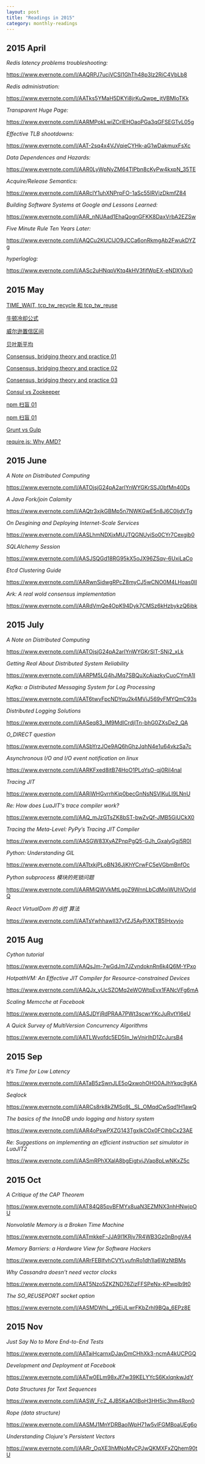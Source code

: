 ```yaml
---
layout: post
title: "Readings in 2015"
category: monthly-readings
---
```


## 2015 April

*Redis latency problems troubleshooting:*

https://www.evernote.com/l/AAQRPJ7ucjVCSI1GhTh48p3lz2RiC4VbLb8

*Redis administration:*

https://www.evernote.com/l/AATks5YMaH5DKYi8jrKuQwpe_jtVBMloTKk

*Transparent Huge Page:*

https://www.evernote.com/l/AARMPokLwiZCrIEHOaoPGa3qGFSEGTvL05g

*Effective TLB shootdowns:*

https://www.evernote.com/l/AAT-2sq4x4VJVqieCYHk-aG1wDakmuxFsXc

*Data Dependences and Hazards:*

https://www.evernote.com/l/AAR0LyWpNyZM64TlPbn8cKyPw4kxpN_35TE

*Acquire/Release Semantics:*

https://www.evernote.com/l/AARcIY1uhXNPrpFO-1aSc55lRVjzDkmfZ84

*Building Software Systems at Google and Lessons Learned:*

https://www.evernote.com/l/AAR_nNUAad1EhaQognGFKK8DaxVrbA2EZSw

*Five Minute Rule Ten Years Later:*

https://www.evernote.com/l/AAQCu2KUClJO9JCCa6onRkmgAb2FwukDYZg

*hyperloglog:*

https://www.evernote.com/l/AASc2uHNqpVKtq4kHV3fifWpEX-eNDXVkx0

## 2015 May

[TIME_WAIT, tcp_tw_recycle 和 tcp_tw_reuse](https://www.evernote.com/shard/s4/nl/337881/b9b9211d-cab5-419a-a159-845166a89a65/)

[牛顿冷却公式](https://www.evernote.com/shard/s4/nl/337881/272d4748-fe17-44f3-9df6-7953cca80956/)

[威尔逊置信区间](https://www.evernote.com/shard/s4/nl/337881/4a5cd92e-5ba2-4f4e-a6fb-691eb9a9d41f/)

[贝叶斯平均](https://www.evernote.com/shard/s4/nl/337881/7e296354-8561-4c26-b8e7-7d881087512f/)

[Consensus, bridging theory and practice 01](https://www.evernote.com/shard/s4/nl/337881/7a06e249-98ab-4ff3-9c6c-92cedae13266/)

[Consensus, bridging theory and practice 02](https://www.evernote.com/shard/s4/nl/337881/42aa043b-11aa-4e0e-b33c-3a21ebf42203/)

[Consensus, bridging theory and practice 03](https://www.evernote.com/shard/s4/nl/337881/5a2e7bed-e53d-42b7-ae93-7481dec374d1/)

[Consul vs Zookeeper](https://www.evernote.com/shard/s4/nl/337881/9434b2c7-e031-459b-a717-88cb13129098/)

[npm 扫盲 01](https://www.evernote.com/shard/s4/nl/337881/1425efbe-1901-453d-9b0e-af2843c0e8b5/)

[npm 扫盲 01](https://www.evernote.com/shard/s4/nl/337881/ca19d3ee-1b8b-442d-9d74-e6e712907f56/)

[Grunt vs Gulp](https://www.evernote.com/shard/s4/nl/337881/b9352fa8-c34c-487a-9da0-2c8f91797049/)

[require.js: Why AMD?](https://www.evernote.com/shard/s4/nl/337881/897d5e68-8ea8-4815-80b0-755d1947418b/)

## 2015 June

*A Note on Distributed Computing*

https://www.evernote.com/l/AATOjsjG24pA2arIYnWYGKrSSJ0bfMn40Ds

*A Java Fork/join Calamity*

https://www.evernote.com/l/AAQtr3xjkGBMp5n7NWKGwE5n8J6C0ljdVTg

*On Desgining and Deploying Internet-Scale Services*

https://www.evernote.com/l/AASLhmNDXjxMUJTQGNUyiSo0CYr7Cexgib0

*SQLAlchemy Session*

https://www.evernote.com/l/AASJSQGd18RG95kX5oJX96ZSqv-6UxiLaCo

*Etcd Clustering Guide*

https://www.evernote.com/l/AARwnSidwgRPcZ8myCJ5wCNO0M4LHoas0II

*Ark: A real wold consensus implementation*

https://www.evernote.com/l/AARdVmQe4OpK94Dyk7CMSz6kHzbykzQ6ibk

## 2015 July

*A Note on Distributed Computing*

https://www.evernote.com/l/AATOjsjG24pA2arIYnWYGKrSlT-SNj2_xLk

*Getting Real About Distributed System Reliability*

https://www.evernote.com/l/AARPM5LG4hJMq7SBQuXcAiazkyCuoCYmA1I

*Kafka: a Distributed Messaging System for Log Processing*

https://www.evernote.com/l/AAT6twvFpcNDYqu2k4MViJ569yFMYQmC93s

*Distributed Logging Solutions*

https://www.evernote.com/l/AASeq83_lM9MdICrdjlTn-bhG0ZXsDe2_QA

*O_DIRECT question*

https://www.evernote.com/l/AASbYrzJOe9AQ6hGhzJqhN4e1u64vkzSa7c

*Asynchronous I/O and I/O event notification on linux*

https://www.evernote.com/l/AARKFxed8itB74HoO1PLoYsO-qj0RiI4naI

*Tracing JIT*

https://www.evernote.com/l/AARiWHGvrrhKip0becGnNsNSVIKuLI9LNnU

*Re: How does LuaJIT's trace compiler work?*

https://www.evernote.com/l/AAQ_mJzGTsZK8bST-bwZvQf-JMB5GiUCkX0

*Tracing the Meta-Level: PyPy’s Tracing JIT Compiler*

https://www.evernote.com/l/AASGW83XyAZPnpPgQ5-GJh_GxalyGgj5R0I

*Python: Understanding GIL*

https://www.evernote.com/l/AATtxkjPLoBN36JjKhYCrwFC5eVGbmBnfOc

*Python subprocess 模块的死锁问题*

https://www.evernote.com/l/AARMiQWVkMtLgoZ9WnnLbCdMoiWUhVOyIdQ

*React VirtualDom 的 diff 算法*

https://www.evernote.com/l/AATsYwhhawlI37vfZJ5AyPiXKTB5IHxyvjo

## 2015 Aug

*Cython tutorial*

https://www.evernote.com/l/AAQsJm-7wGdJm7JZvndoknRn6k4Q6M-YPxo

*HotpathVM: An Effective JIT Compiler for Resource-constrained Devices*

https://www.evernote.com/l/AAQJx_yUcSZOMq2eWOWtpEvx1FANcVFg6mA

*Scaling Memcche at Facebook*

https://www.evernote.com/l/AASJDYjRdPRAA7PWt3scwrYKcJuRvtYl6eU

*A Quick Survey of MultiVersion Concurrency Algorithms*

https://www.evernote.com/l/AATLWvofdc5ED5In_lwVnjrIhD1ZcJursB4

## 2015 Sep

*It’s Time for Low Latency*

https://www.evernote.com/l/AATaB5zSwnJLE5oQxwohOHO0AJhYkqc9gKA

*Seqlock*

https://www.evernote.com/l/AARCs8rk8kZMSo9L_SL_OMqdCwSqd1H1awQ

*The basics of the InnoDB undo logging and history system*

https://www.evernote.com/l/AAR4oPswPXZG143TgxIkCOx0FClhbCx23AE

*Re: Suggestions on implementing an efficient instruction set simulator in LuaJIT2*

https://www.evernote.com/l/AASmRPhXXalA8bgEigtvjJVap8pLwNKxZ5c

## 2015 Oct

*A Critique of the CAP Theorem*

https://www.evernote.com/l/AAT84Q85pvBFMYx8uaN3EZMNX3nhHNwjpOU

*Nonvolatile Memory is a Broken Time Machine*

https://www.evernote.com/l/AATmkkeF-JJA9I1KRjv7R4WB3Gz0nBngVA4

*Memory Barriers: a Hardware View for Software Hackers*

https://www.evernote.com/l/AARrFEBIfvhCVYLyufnRo1dh1la6WzNtBMs

*Why Cassandra doesn’t need vector clocks*

https://www.evernote.com/l/AAT5Nzo5ZKZND76ZizFFSPeNx-KPwpIb9t0

*The SO_REUSEPORT socket option*

https://www.evernote.com/l/AASMDWhL_z9EiJLwrFKbZrhl9BQa_6EPz8E

## 2015 Nov

*Just Say No to More End-to-End Tests*

https://www.evernote.com/l/AATaiHcarnxDJavDmCHhXk3-ncmA4kUCPGQ

*Development and Deployment at Facebook*

https://www.evernote.com/l/AATw0ELm98xJf7w39KELYYcS6KxlqnkwJdY

*Data Structures for Text Sequences*

https://www.evernote.com/l/AASW_FcZ_4JB5KaAOIBoH3HH5ic3hm4Ron0

*Rope (data structure)*

https://www.evernote.com/l/AASMJ1MnYDRBaolWpH71w5vlFGMBoaUEg6o

*Understanding Clojure's Persistent Vectors*

https://www.evernote.com/l/AARr_OqXE3hMNoMvCPJwQKMXFxZQhem90tU

